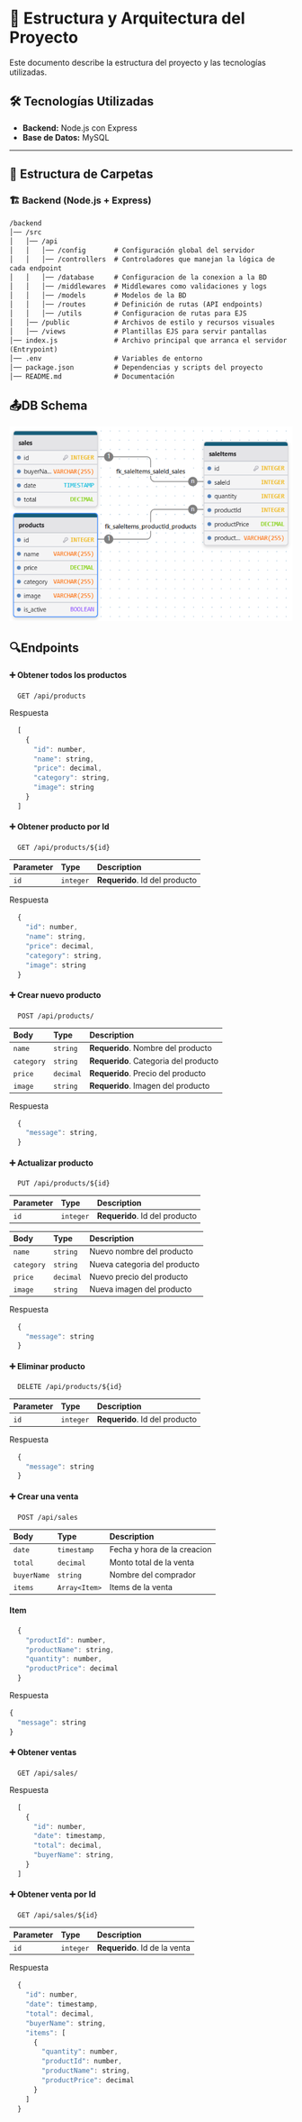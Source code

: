 # 📌 Estructura y Arquitectura del Proyecto

Este documento describe la estructura del proyecto y las tecnologías utilizadas.

## 🛠️ Tecnologías Utilizadas
- **Backend:** Node.js con Express
- **Base de Datos:** MySQL
---

## 📁 Estructura de Carpetas

### 🏗️ Backend (Node.js + Express)

```
/backend
│── /src
│   │── /api              
│   │   │── /config       # Configuración global del servidor
│   │   │── /controllers  # Controladores que manejan la lógica de cada endpoint
│   │   │── /database     # Configuracion de la conexion a la BD
│   │   │── /middlewares  # Middlewares como validaciones y logs
│   │   │── /models       # Modelos de la BD
│   │   │── /routes       # Definición de rutas (API endpoints)
│   │   │── /utils        # Configuracion de rutas para EJS
│   │── /public           # Archivos de estilo y recursos visuales
│   │── /views            # Plantillas EJS para servir pantallas
│── index.js              # Archivo principal que arranca el servidor (Entrypoint)
│── .env                  # Variables de entorno
│── package.json          # Dependencias y scripts del proyecto
│── README.md             # Documentación
```


## 📤DB Schema
![Image](/src/api/database/db.png)

## 🔍Endpoints

#### ➕ Obtener todos los productos

```http
  GET /api/products
```

Respuesta
```javascript
  [
    {
      "id": number,
      "name": string,
      "price": decimal,
      "category": string,
      "image": string
    }    
  ]
```
#### ➕ Obtener producto por Id

```http
  GET /api/products/${id}
```

| Parameter | Type     | Description                       |
| :-------- | :------- | :-------------------------------- |
| `id`      | `integer` | **Requerido**. Id del producto   |

Respuesta
```javascript
  {
    "id": number,
    "name": string,
    "price": decimal,
    "category": string,
    "image": string
  }  
```
#### ➕ Crear nuevo producto

```http
  POST /api/products/
```
| Body | Type     | Description                       |
| :-------- | :------- | :-------------------------------- |
| `name`      | `string` | **Requerido**. Nombre del producto   |
| `category`      | `string` | **Requerido**. Categoria del producto   |
| `price`      | `decimal` | **Requerido**. Precio del producto  |
| `image`      | `string` | **Requerido**. Imagen del producto   |

Respuesta
```javascript
  {
    "message": string,
  }
```
#### ➕ Actualizar producto

```http
  PUT /api/products/${id}
```
| Parameter | Type     | Description                       |
| :-------- | :------- | :-------------------------------- |
| `id`      | `integer` | **Requerido**. Id del producto   |

| Body | Type     | Description                       |
| :-------- | :------- | :-------------------------------- |
| `name`      | `string` | Nuevo nombre del producto   |
| `category`      | `string` | Nueva categoria del producto   |
| `price`      | `decimal` | Nuevo precio del producto  |
| `image`      | `string` | Nueva imagen del producto   |

Respuesta
```javascript
  {
    "message": string
  }
```
#### ➕ Eliminar producto

```http
  DELETE /api/products/${id}
```

| Parameter | Type     | Description                       |
| :-------- | :------- | :-------------------------------- |
| `id`      | `integer` | **Requerido**. Id del producto   |


Respuesta
```javascript
  {
    "message": string
  }
```
#### ➕ Crear una venta

```http
  POST /api/sales
```

| Body | Type     | Description                       |
| :-------- | :------- | :-------------------------------- |
| `date`      | `timestamp` | Fecha y hora de la creacion   |
| `total`      | `decimal` | Monto total de la venta  |
| `buyerName`      | `string` | Nombre del comprador |
| `items`      | `Array<Item>` | Items de la venta  |

#### Item
```javascript
  {
    "productId": number,
    "productName": string,
    "quantity": number,
    "productPrice": decimal
  }
```

Respuesta
```javascript
{
  "message": string
}
```

#### ➕ Obtener ventas

```http
  GET /api/sales/
```

Respuesta
```javascript
  [
    {
      "id": number,
      "date": timestamp,
      "total": decimal,
      "buyerName": string,
    }
  ]
```

#### ➕ Obtener venta por Id

```http
  GET /api/sales/${id}
```

| Parameter | Type     | Description                       |
| :-------- | :------- | :-------------------------------- |
| `id`      | `integer` | **Requerido**. Id de la venta   |

Respuesta
```javascript
  {
    "id": number,
    "date": timestamp,
    "total": decimal,
    "buyerName": string,
    "items": [
      {
        "quantity": number,
        "productId": number,
        "productName": string,
        "productPrice": decimal
      }
    ]
  }
```

